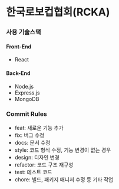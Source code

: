 # 한국로보컵협회(RCKA)

### 사용 기술스택

#### Front-End

- React

#### Back-End

- Node.js
- Express.js
- MongoDB

### Commit Rules

- feat: 새로운 기능 추가
- fix: 버그 수정
- docs: 문서 수정
- style: 코드 형식 수정, 기능 변경이 없는 경우
- design: 디자인 변경
- refactor: 코드 구조 재구성
- test: 테스트 코드
- chore: 빌드, 패키지 매니저 수정 등 기타 작업
